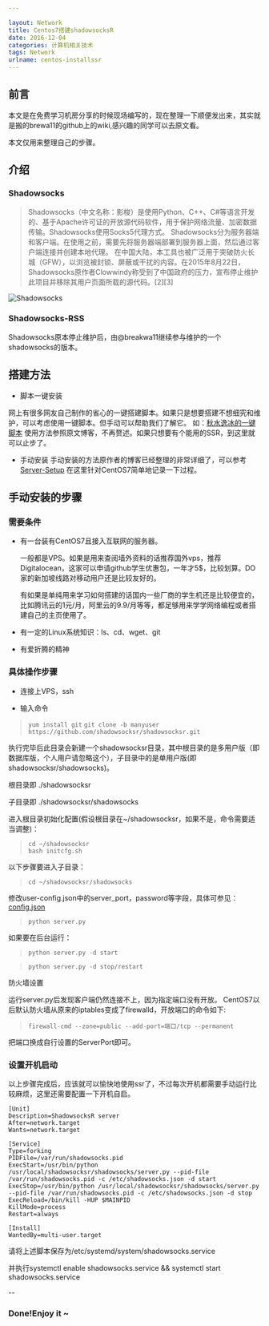 ```yaml
---

layout: Network
title: Centos7搭建shadowsocksR
date: 2016-12-04
categories: 计算机相关技术
tags: Network
urlname: centos-installssr
---
```


## 前言
本文是在免费学习机房分享的时候现场编写的，现在整理一下顺便发出来，其实就是搬的brewa11的github上的wiki,感兴趣的同学可以去原文看。

本文仅用来整理自己的步骤。

<!-- more -->

## 介绍

### Shadowsocks

>Shadowsocks（中文名称：影梭）是使用Python、C++、C#等语言开发的、基于Apache许可证的开放源代码软件，用于保护网络流量、加密数据传输。Shadowsocks使用Socks5代理方式。
Shadowsocks分为服务器端和客户端。在使用之前，需要先将服务器端部署到服务器上面，然后通过客户端连接并创建本地代理。
在中国大陆，本工具也被广泛用于突破防火长城（GFW），以浏览被封锁、屏蔽或干扰的内容。在2015年8月22日，Shadowsocks原作者Clowwindy称受到了中国政府的压力，宣布停止维护此项目并移除其用户页面所载的源代码。[2][3]

![Shadowsocks](https://upload.wikimedia.org/wikipedia/commons/8/8d/Shadowsocks_logo.png)

### Shadowsocks-RSS

Shadowsocks原本停止维护后，由@breakwa11继续参与维护的一个shadowsocks的版本。

## 搭建方法

 - 脚本一键安装

网上有很多网友自己制作的省心的一键搭建脚本。如果只是想要搭建不想细究和维护，可以考虑使用一键脚本。但手动可以帮助我们了解它。
如：[秋水逸冰的一键脚本](https://shadowsocks.be/9.html)
使用方法参照原文博客，不再赘述。如果只想要有个能用的SSR，到这里就可以止步了。

 - 手动安装
手动安装的方法原作者的博客已经整理的非常详细了，可以参考
[Server-Setup](https://github.com/breakwa11/shadowsocks-rss/wiki/Server-Setup)
在这里针对CentOS7简单地记录一下过程。

## 手动安装的步骤

### 需要条件

 - 有一台装有CentOS7且接入互联网的服务器。

	一般都是VPS。如果是用来查阅墙外资料的话推荐国外vps，推荐Digitalocean，这家可以申请github学生优惠包，一年才5$，比较划算。DO家的新加坡线路对移动用户还是比较友好的。
	
	有如果是单纯用来学习如何搭建的话国内一些厂商的学生机还是比较便宜的，比如腾讯云的1元/月，阿里云的9.9/月等等，都足够用来学学网络编程或者搭建自己的主页使用了。

 -  有一定的Linux系统知识：ls、cd、wget、git
 - 有爱折腾的精神
 
### 具体操作步骤
- 连接上VPS，ssh

- 输入命令
> ` yum install git
   ` 
> ` git clone -b manyuser https://github.com/shadowsocksr/shadowsocksr.git
   ` 

执行完毕后此目录会新建一个shadowsocksr目录，其中根目录的是多用户版（即数据库版，个人用户请忽略这个），子目录中的是单用户版(即shadowsocksr/shadowsocks)。

根目录即 ./shadowsocksr

子目录即 ./shadowsocksr/shadowsocks

进入根目录初始化配置(假设根目录在~/shadowsocksr，如果不是，命令需要适当调整)：

> ` cd ~/shadowsocksr
   ` 	
> `bash initcfg.sh
	`

以下步骤要进入子目录：

> `cd ~/shadowsocksr/shadowsocks
	`

修改user-config.json中的server_port，password等字段，具体可参见：
[config.json](https://github.com/breakwa11/shadowsocks-rss/wiki/config.json)

> `python server.py
`

如果要在后台运行：
>`python server.py -d start
`

>`python server.py -d stop/restart
`

防火墙设置

运行server.py后发现客户端仍然连接不上，因为指定端口没有开放。
CentOS7以后默认防火墙从原来的iptables变成了firewalld，开放端口的命令如下:

> `firewall-cmd --zone=public --add-port=端口/tcp --permanent
`

把端口换成自行设置的ServerPort即可。

### 设置开机启动

以上步骤完成后，应该就可以愉快地使用ssr了，不过每次开机都需要手动运行比较麻烦，这里还需要配置一下开机自启。

```
[Unit]
Description=ShadowsocksR server
After=network.target
Wants=network.target

[Service]
Type=forking
PIDFile=/var/run/shadowsocks.pid
ExecStart=/usr/bin/python /usr/local/shadowsocksr/shadowsocks/server.py --pid-file /var/run/shadowsocks.pid -c /etc/shadowsocks.json -d start
ExecStop=/usr/bin/python /usr/local/shadowsocksr/shadowsocks/server.py --pid-file /var/run/shadowsocks.pid -c /etc/shadowsocks.json -d stop
ExecReload=/bin/kill -HUP $MAINPID
KillMode=process
Restart=always

[Install]
WantedBy=multi-user.target

```

请将上述脚本保存为/etc/systemd/system/shadowsocks.service


并执行systemctl enable shadowsocks.service && systemctl start shadowsocks.service

--

### Done!Enjoy it ~